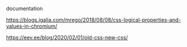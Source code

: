 documentation

https://blogs.igalia.com/mrego/2018/08/08/css-logical-properties-and-values-in-chromium/

https://eev.ee/blog/2020/02/01/old-css-new-css/